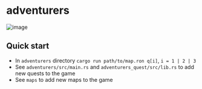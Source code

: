 # adventurers
![image](https://github.com/Yuanda-Dong/adventurers/assets/37124273/fceb0d73-6c35-402f-9db1-8fdbf9c79569)

## Quick start
- In `adventurers` directory `cargo run path/to/map.ron q[i]`, `i = 1 | 2 | 3`
- See `adventurers/src/main.rs` and `adventurers_quest/src/lib.rs` to add new quests to the game
- See `maps` to add new maps to the game 

